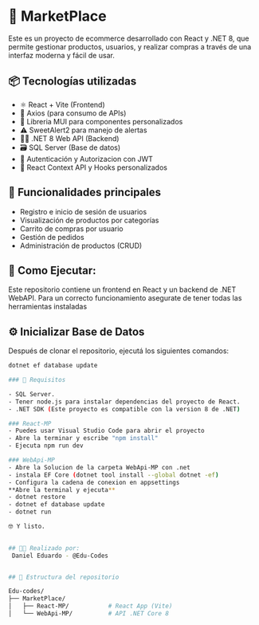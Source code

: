 # 🛒 MarketPlace

Este es un proyecto de ecommerce desarrollado con React y .NET 8, que permite gestionar productos, usuarios, y realizar compras a través de una interfaz moderna y fácil de usar.

## 📦 Tecnologías utilizadas

- ⚛️ React + Vite (Frontend)
- 🧾 Axios (para consumo de APIs)
- 📖 Libreria MUI para componentes personalizados
- ⚠️ SweetAlert2 para manejo de alertas
- 🧑‍💻 .NET 8 Web API (Backend)
- 🗃️ SQL Server (Base de datos)
- 🔐 Autenticación y Autorizacion con JWT
- 🧠 React Context API y Hooks personalizados

## 🚀 Funcionalidades principales

- Registro e inicio de sesión de usuarios
- Visualización de productos por categorías
- Carrito de compras por usuario
- Gestión de pedidos
- Administración de productos (CRUD)

## 📂 Como Ejecutar:
Este repositorio contiene un frontend en React y un backend de .NET WebAPI. Para un correcto funcionamiento asegurate de tener todas las herramientas instaladas

## ⚙️ Inicializar Base de Datos

Después de clonar el repositorio, ejecutá los siguientes comandos:

```bash
dotnet ef database update

### 🧐 Requisitos

- SQL Server.
- Tener node.js para instalar dependencias del proyecto de React. 
- .NET SDK (Este proyecto es compatible con la version 8 de .NET)

### React-MP
- Puedes usar Visual Studio Code para abrir el proyecto
- Abre la terminar y escribe "npm install"
- Ejecuta npm run dev 

### WebApi-MP
- Abre la Solucion de la carpeta WebApi-MP con .net
- instala EF Core (dotnet tool install --global dotnet -ef)
- Configura la cadena de conexion en appsettings
**Abre la terminal y ejecuta**
- dotnet restore
- dotnet ef database update
- dotnet run

🤓 Y listo.

    
## 🧑‍💻 Realizado por:
 Daniel Eduardo - @Edu-Codes


## 📂 Estructura del repositorio

Edu-codes/
├── MarketPlace/
│   ├── React-MP/           # React App (Vite)
│   └── WebApi-MP/          # API .NET Core 8



